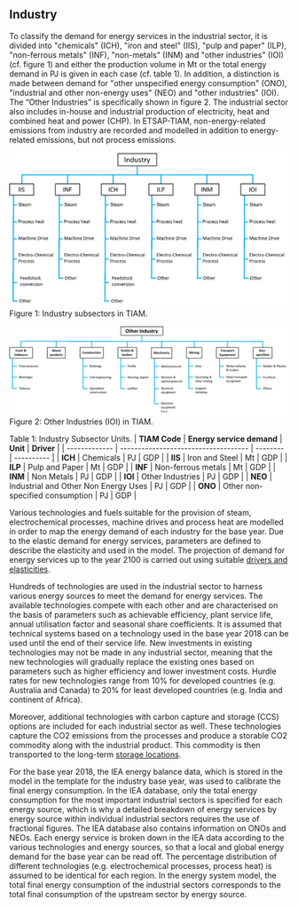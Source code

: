 ## Industry

To classify the demand for energy services in the industrial sector, it is divided into "chemicals" (ICH), "iron and steel" (IIS), "pulp and paper" (ILP), "non-ferrous metals" (INF), "non-metals" (INM) and "other industries" (IOI) (cf. figure 1) and either the production volume in Mt or the total energy demand in PJ is given in each case (cf. table 1). In addition, a distinction is made between demand for "other unspecified energy consumption" (ONO), "industrial and other non-energy uses" (NEO) and "other industries" (IOI). The “Other Industries” is specifically shown in figure 2.
The industrial sector also includes in-house and industrial production of electricity, heat and combined heat and power (CHP). In ETSAP-TIAM, non-energy-related emissions from industry are recorded and modelled in addition to energy-related emissions, but not process emissions.

![Industry Subsectors](./figs/industry_branches.png) 
Figure 1: Industry subsectors in TIAM.

![Other Industries](./figs/other_industries.png) 
Figure 2: Other Industries (IOI) in TIAM.

Table 1: Industry Subsector Units.
| **TIAM Code** | **Energy service demand**            | **Unit** | **Driver** |
| ------------- | ------------------------------------ | -------- | ---------- |
| **ICH**       | Chemicals                            | PJ       | GDP        |
| **IIS**       | Iron and Steel                       | Mt       | GDP        |
| **ILP**       | Pulp and Paper                       | Mt       | GDP        |
| **INF**       | Non-ferrous metals                   | Mt       | GDP        |
| **INM**       | Non Metals                           | PJ       | GDP        |
| **IOI**       | Other Industries                     | PJ       | GDP        |
| **NEO**       | Industrial and Other Non Energy Uses | PJ       | GDP        |
| **ONO**       | Other non-specified consumption      | PJ       | GDP        |

Various technologies and fuels suitable for the provision of steam, electrochemical processes, machine drives and process heat are modelled in order to map the energy demand of each industry for the base year. Due to the elastic demand for energy services, parameters are defined to describe the elasticity and used in the model. The projection of demand for energy services up to the year 2100 is carried out using suitable [drivers and elasticities](../regional_coverage/demand-projection.md).

Hundreds of technologies are used in the industrial sector to harness various energy sources to meet the demand for energy services. The available technologies compete with each other and are characterised on the basis of parameters such as achievable efficiency, plant service life, annual utilisation factor and seasonal share coefficients. It is assumed that technical systems based on a technology used in the base year 2018 can be used until the end of their service life. New investments in existing technologies may not be made in any industrial sector, meaning that the new technologies will gradually replace the existing ones based on parameters such as higher efficiency and lower investment costs. Hurdle rates for new technologies range from 10% for developed countries (e.g. Australia and Canada) to 20% for least developed countries (e.g. India and continent of Africa).

Moreover, additional technologies with carbon capture and storage (CCS) options are included for each industrial sector as well. These technologies capture the CO2 emissions from the processes and produce a storable CO2 commodity along with the industrial product. This commodity is then transported to the long-term [storage locations](https://etsap-tiam.readthedocs.io/en/latest/restrictions/ccs-potentials.html).

For the base year 2018, the IEA energy balance data, which is stored in the model in the template for the industry base year, was used to calibrate the final energy consumption. In the IEA database, only the total energy consumption for the most important industrial sectors is specified for each energy source, which is why a detailed breakdown of energy services by energy source within individual industrial sectors requires the use of fractional figures. The IEA database also contains information on ONOs and NEOs. Each energy service is broken down in the IEA data according to the various technologies and energy sources, so that a local and global energy demand for the base year can be read off. The percentage distribution of different technologies (e.g. electrochemical processes, process heat) is assumed to be identical for each region. In the energy system model, the total final energy consumption of the industrial sectors corresponds to the total final consumption of the upstream sector by energy source.
